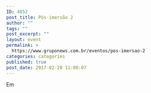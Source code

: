 ```yaml
---
ID: 4852
post_title: Pós-imersão 2
author: ""
tags: ""
post_excerpt: ""
layout: event
permalink: >
  https://www.gruponews.com.br/eventos/pos-imersao-2
categories: categories
published: true
post_date: 2017-02-20 11:00:07
---
```

Em